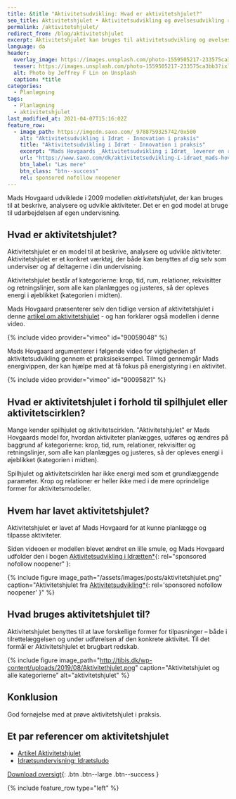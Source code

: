 ```yaml
---
title: &title "Aktivitetsudvikling: Hvad er aktivitetshjulet?"
seo_title: Aktivitetshjulet • Aktivitetsudvikling og øvelsesudvikling »
permalink: /aktivitetshjulet/
redirect_from: /blog/aktivitetshjulet
excerpt: Aktivitetshjulet kan bruges til aktivitetsudvikling og øvelsesudvikling i idræt og fodbold. Modellen er udviklet af Mads Hovgaard.
language: da
header:
  overlay_image: https://images.unsplash.com/photo-1559505217-233575ca3bb3?ixlib=rb-1.2.1&ixid=eyJhcHBfaWQiOjEyMDd9&auto=format&fit=crop&w=1950&q=80
  teaser: https://images.unsplash.com/photo-1559505217-233575ca3bb3?ixlib=rb-1.2.1&ixid=eyJhcHBfaWQiOjEyMDd9&auto=format&fit=crop&w=400&q=80
  alt: Photo by Jeffrey F Lin on Unsplash
  caption: *title
categories:
  - Planlægning
tags:
  - Planlægning
  - aktivitetshjulet
last_modified_at: 2021-04-07T15:16:02Z
feature_row:
  - image_path: https://imgcdn.saxo.com/_9788759325742/0x500
    alt: "Aktivitetsudvikling i Idræt - Innovation i praksis"
    title: "Aktivitetsudvikling i Idræt - Innovation i praksis"
    excerpt: "Mads Hovgaards _Aktivitetsudvikling i Idræt_ leverer en række innovative perspektiver på, hvordan fagpersoner kan bruge idrætten til helt nye formål, hvis de tænker ud af boksen."
    url: "https://www.saxo.com/dk/aktivitetsudvikling-i-idraet_mads-hovgaard_paperback_9788759325742"
    btn_label: "Læs mere"
    btn_class: "btn--success"
    rel: sponsored nofollow noopener
---
```


Mads Hovgaard udviklede i 2009 modellen _aktivitetshjulet_, der kan bruges til at beskrive, analysere og udvikle aktiviteter. Det er en god model at bruge til udarbejdelsen af egen undervisning.

## Hvad er aktivitetshjulet?

Aktivitetshjulet er en model til at beskrive, analysere og udvikle aktiviteter. Aktivitetshjulet er et konkret værktøj, der både kan benyttes af dig selv som underviser og af deltagerne i din undervisning.

Aktivitetshjulet består af kategorierne: krop, tid, rum, relationer, rekvisitter og retningslinjer, som alle kan planlægges og justeres, så der opleves energi i øjeblikket (kategorien i midten).

Mads Hovgaard præsenterer selv den tidlige version af aktivitetshjulet i denne [artikel om aktivitetshjulet](https://docplayer.dk/2522365-Aktivitetshjulet-en-model-til-beskrivelse-analyse-og-udvikling-af-aktiviteter.html) - og han forklarer også modellen i denne video.

{% include video provider="vimeo" id="90059048" %}

Mads Hovgaard argumenterer i følgende video for vigtigheden af aktivitetsudvikling gennem et praksiseksempel. Tilmed gennemgår Mads energivippen, der kan hjælpe med at få fokus på energistyring i en aktivitet.

{% include video provider="vimeo" id="90095821" %}

## Hvad er aktivitetshjulet i forhold til spilhjulet eller aktivitetscirklen?

Mange kender spilhjulet og aktivitetscirklen. "Aktivitetshjulet" er Mads Hovgaards model for, hvordan aktiviteter planlægges, udføres og ændres på baggrund af kategorierne: krop, tid, rum, relationer, rekvisitter og retningslinjer, som alle kan planlægges og justeres, så der opleves energi i øjeblikket (kategorien i midten).

Spilhjulet og aktivitetscirklen har ikke energi med som et grundlæggende parameter. Krop og relationer er heller ikke med i de mere oprindelige former for aktivitetsmodeller.

## Hvem har lavet aktivitetshjulet?

Aktivitetshjulet er lavet af Mads Hovgaard for at kunne planlægge og tilpasse aktiviteter.

Siden videoen er modellen blevet ændret en lille smule, og Mads Hovgaard udfolder den i bogen [Aktivitetsudvikling i Idrætten\*](https://www.saxo.com/dk/aktivitetsudvikling-i-idraet_mads-hovgaard_paperback_9788759325742){: rel="sponsored nofollow noopener" }:

{% include figure image_path="/assets/images/posts/aktivitetshjulet.png" caption="Aktivitetshjulet fra [Aktivitetsudvikling\*](https://www.saxo.com/dk/aktivitetsudvikling-i-idraet_mads-hovgaard_paperback_9788759325742){: rel='sponsored nofollow noopener' }" %}

## Hvad bruges aktivitetshjulet til?

Aktivitetshjulet benyttes til at lave forskellige former for tilpasninger – både i tilrettelæggelsen og under udførelsen af den konkrete aktivitet. Til det formål er Aktivitetshjulet et brugbart redskab.

{% include figure image_path="http://tibis.dk/wp-content/uploads/2019/08/Aktivitethjulet.png" caption="Aktivitetshjulet og alle kategorierne" alt="aktivitetshjulet" %}

## Konklusion

God fornøjelse med at prøve aktivitetshjulet i praksis.

## Et par referencer om aktivitetshjulet

- [Artikel Aktivitetshjulet](https://docplayer.dk/2522365-Aktivitetshjulet-en-model-til-beskrivelse-analyse-og-udvikling-af-aktiviteter.html)
- [Idrætsundervisning: Idrætsludo](http://xn--trivselogbevgelse-2rb.dk/wp-content/uploads/2015/06/Idr%C3%A6tsludo.pdf)

[Download oversigt](https://skoleidraet.dk/media/505365/Aktivitets-hjulet.pdf){: .btn .btn--large .btn--success }

{% include feature_row type="left" %}
